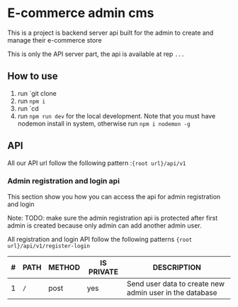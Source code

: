 # E-commerce admin cms

This is a project is backend server api built for the admin to create and manage their e-commerce store

This is only the API server part, the api is available at rep `...`

## How to use

1. run `git clone <put our git url here>
2. run `npm i`
3. run `cd <folder name>
4. run `npm run dev` for the local development. Note that you must have nodemon install in system, otherwise run `npm i nodemon -g`

## API

All our API url follow the following pattern :`{root url}/api/v1`

### Admin registration and login api

This section show you how you can access the api for admin registration and login

Note: TODO: make sure the admin registration api is protected after first admin is created because only admin can add another admin user.

All registration and login API follow the following patterns `{root url}/api/v1/register-login`

| #   | PATH | METHOD | IS PRIVATE | DESCRIPTION                                             |
| --- | ---- | ------ | ---------- | ------------------------------------------------------- |
| 1   | `/`  | post   | yes        | Send user data to create new admin user in the database |
